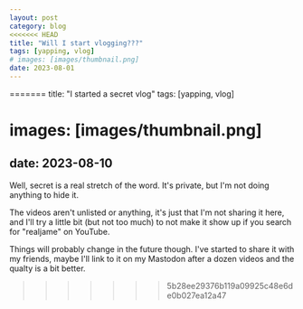 ```yaml
---
layout: post
category: blog
<<<<<<< HEAD
title: "Will I start vlogging???"
tags: [yapping, vlog]
# images: [images/thumbnail.png]
date: 2023-08-01
---
```

=======
title: "I started a secret vlog"
tags: [yapping, vlog]
# images: [images/thumbnail.png]
date: 2023-08-10
---
Well, secret is a real stretch of the word. It's private, but I'm not doing anything to hide it.

The videos aren't unlisted or anything, it's just that I'm not sharing it here, and I'll try a little bit (but not too much) to not make it show up if you search for "realjame" on YouTube.

Things will probably change in the future though. I've started to share it with my friends, maybe I'll link to it on my Mastodon after a dozen videos and the qualty is a bit better.
>>>>>>> 5b28ee29376b119a09925c48e6de0b027ea12a47
